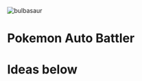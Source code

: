 ![bulbasaur](https://archives.bulbagarden.net/media/upload/thumb/2/21/001Bulbasaur.png/240px-001Bulbasaur.png)
# Pokemon Auto Battler
# Ideas below